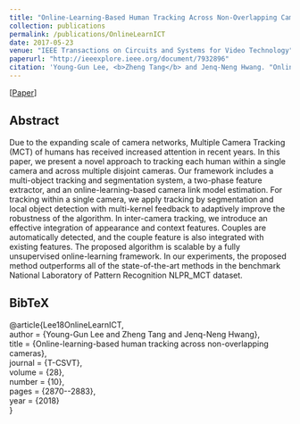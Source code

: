 ```yaml
---
title: "Online-Learning-Based Human Tracking Across Non-Overlapping Cameras"
collection: publications
permalink: /publications/OnlineLearnICT
date: 2017-05-23
venue: "IEEE Transactions on Circuits and Systems for Video Technology"
paperurl: "http://ieeexplore.ieee.org/document/7932896"
citation: 'Young-Gun Lee, <b>Zheng Tang</b> and Jenq-Neng Hwang. "Online-Learning-Based Human Tracking Across Non-Overlapping Cameras". <i>IEEE Transactions on Circuits and Systems for Video Technology (T-CSVT)</i>. vol. 28, no. 10, pp. 2870-2883. 2018.'
---
```


[<a href="https://ieeexplore.ieee.org/document/7932896">Paper</a>]

## Abstract
Due to the expanding scale of camera networks, Multiple Camera Tracking (MCT) of humans has received increased attention in recent years. In this paper, we present a novel approach to tracking each human within a single camera and across multiple disjoint cameras. Our framework includes a multi-object tracking and segmentation system, a two-phase feature extractor, and an online-learning-based camera link model estimation. For tracking within a single camera, we apply tracking by segmentation and local object detection with multi-kernel feedback to adaptively improve the robustness of the algorithm. In inter-camera tracking, we introduce an effective integration of appearance and context features. Couples are automatically detected, and the couple feature is also integrated with existing features. The proposed algorithm is scalable by a fully unsupervised online-learning framework. In our experiments, the proposed method outperforms all of the state-of-the-art methods in the benchmark National Laboratory of Pattern Recognition NLPR_MCT dataset.

## BibTeX
@article{Lee18OnlineLearnICT,  
author = {Young-Gun Lee and Zheng Tang and Jenq-Neng Hwang},  
title = {Online-learning-based human tracking across non-overlapping cameras},  
journal = {T-CSVT},  
volume = {28},  
number = {10},  
pages = {2870--2883},  
year = {2018}  
}
